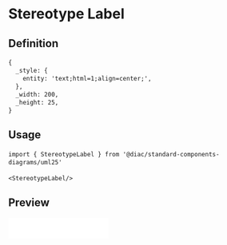 # Stereotype Label

## Definition

```
{
  _style: { 
    entity: 'text;html=1;align=center;',
  },
  _width: 200,
  _height: 25,
}
```

## Usage

```
import { StereotypeLabel } from '@diac/standard-components-diagrams/uml25'

<StereotypeLabel/>
```

## Preview

<img src="./stereotype-label.png" width="200"/>
